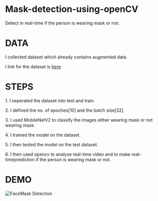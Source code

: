 # Mask-detection-using-openCV
Detect in real-time if the person is wearing mask or not.
# DATA
<p>I collected dataset which already contains augmented data.</p>
<p>I link for the dataset is <a href="https://github.com/prajnasb/observations/tree/master/mask_classifier/Data_Generator">here</a></p>
<h1>STEPS</h1>
<p>1. I seperated the dataset into test and train.</p>
<p>2. I defined the no. of epoches[10] and the batch size[32].</p>
<p>3. I used MobileNetV2 to classify the images either wearing mask or not wearing mask.</p>
<p>4. I trained the model on the dataset.</p>
<p>5. I then tested the model on the test dataset.</p>
<p> 6. I then used opencv to analyse real-time video and to make real-timeprediction if the person is wearing mask or not.</p>
<h1>DEMO</h1>

![FaceMask Detection](https://user-images.githubusercontent.com/53776611/89124703-9a0fee00-d4f6-11ea-9824-8aa545f9b5ce.gif)



